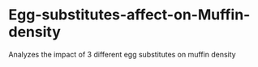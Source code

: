 # Egg-substitutes-affect-on-Muffin-density
Analyzes the impact of 3 different egg substitutes on muffin density
